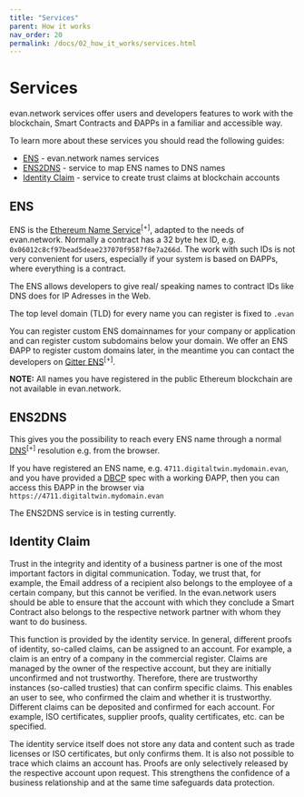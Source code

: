 ```yaml
---
title: "Services"
parent: How it works
nav_order: 20
permalink: /docs/02_how_it_works/services.html
---
```


# Services

evan.network services offer users and developers features to work with the blockchain, Smart Contracts and ÐAPPs in a familiar and accessible way.

To learn more about these services you should read the following guides:
  * [ENS](/docs/04_developers/ens.html) - evan.network names services
  * [ENS2DNS](/dev/ens2dns) - service to map ENS names to DNS names
  * [Identity Claim](/dev/identity-claims) - service to create trust claims at blockchain accounts

## ENS

ENS is the [Ethereum Name Service](https://github.com/ethereum/ens)<sup>[+]</sup>, adapted to the needs of evan.network. Normally a contract has a 32 byte hex ID, e.g. `0x06012c8cf97bead5deae237070f9587f8e7a266d`. The work with such IDs is not very convenient for users, especially if your system is based on ÐAPPs, where everything is a contract.

The ENS allows developers to give real/ speaking names to contract IDs like DNS does for IP Adresses in the Web.

The top level domain (TLD) for every name you can register is fixed to `.evan`

You can register custom ENS domainnames for your company or application and can register custom subdomains below your domain. We offer an ENS ÐAPP to register custom domains later, in the meantime you can contact the developers on [Gitter ENS](https://gitter.im/evannetwork/ens)<sup>[+]</sup>.

**NOTE:** All names you have registered in the public Ethereum blockchain are not available in evan.network.

## ENS2DNS

This gives you the possibility to reach every ENS name through a normal [DNS](https://en.wikipedia.org/wiki/Domain_Name_System)<sup>[+]</sup> resolution e.g. from the browser.

If you have registered an ENS name, e.g. `4711.digitaltwin.mydomain.evan`, and you have provided a [DBCP](/docs/04_developers/dbcp.html) spec with a working ÐAPP, then you can access this ÐAPP in the browser via `https://4711.digitaltwin.mydomain.evan`

The ENS2DNS service is in testing currently.

## Identity Claim

Trust in the integrity and identity of a business partner is one of the most important factors in digital communication. Today, we trust that, for example, the Email address of a recipient also belongs to the employee of a certain company, but this cannot be verified. In the evan.network users should be able to ensure that the account with which they conclude a Smart Contract also belongs to the respective network partner with whom they want to do business.

This function is provided by the identity service. In general, different proofs of identity, so-called claims, can be assigned to an account. For example, a claim is an entry of a company in the commercial register. Claims are managed by the owner of the respective account, but they are initially unconfirmed and not trustworthy. Therefore, there are trustworthy instances (so-called trusties) that can confirm specific claims. This enables an user to see, who confirmed the claim and whether it is trustworthy. Different claims can be deposited and confirmed for each account. For example, ISO certificates, supplier proofs, quality certificates, etc. can be specified.

The identity service itself does not store any data and content such as trade licenses or ISO certificates, but only confirms them. It is also not possible to trace which claims an account has. Proofs are only selectively released by the respective account upon request. This strengthens the confidence of a business relationship and at the same time safeguards data protection.
